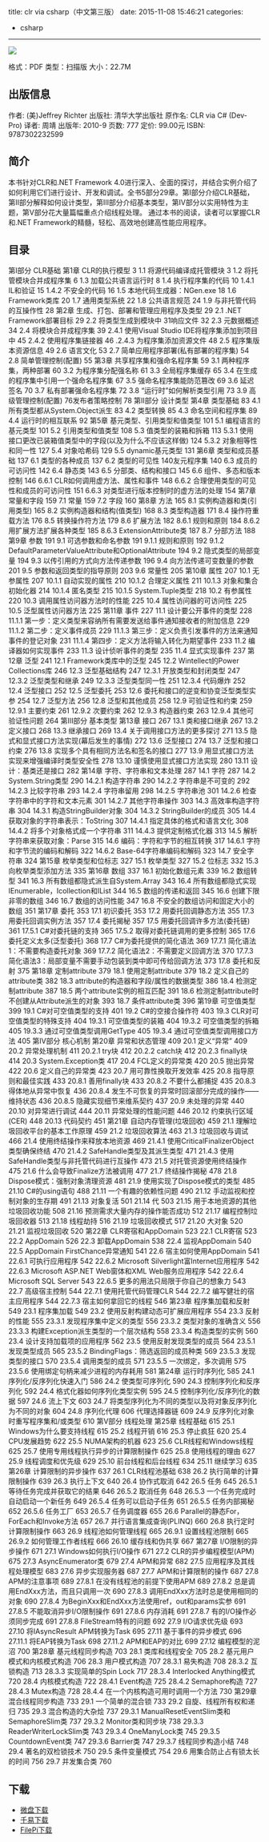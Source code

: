 title: clr via csharp（中文第三版）
date: 2015-11-08 15:46:21
categories:
  - csharp
---

![](http://img3.douban.com/lpic/s4476524.jpg)

格式：PDF
类型：扫描版
大小：22.7M

<!--more-->

## 出版信息 ##

作者: (美)Jeffrey Richter 
出版社: 清华大学出版社
原作名: CLR via C# (Dev-Pro)
译者: 周靖 
出版年: 2010-9
页数: 777
定价: 99.00元
ISBN: 9787302232599

## 简介 ##

本书针对CLR和.NET Framework 4.0进行深入、全面的探讨，并结合实例介绍了如何利用它们进行设计、开发和调试。全书5部分29章。第Ⅰ部分介绍CLR基础，第Ⅱ部分解释如何设计类型，第Ⅲ部分介绍基本类型，第Ⅳ部分以实用特性为主题，第Ⅴ部分花大量篇幅重点介绍线程处理。
通过本书的阅读，读者可以掌握CLR和.NET Framework的精髓，轻松、高效地创建高性能应用程序。

## 目录 ##

第I部分 CLR基础
第1章 CLR的执行模型 3
1.1 将源代码编译成托管模块 3
1.2 将托管模块合并成程序集 6
1.3 加载公共语言运行时 8
1.4 执行程序集的代码 10
1.4.1 IL和验证 15
1.4.2 不安全的代码 16
1.5 本地代码生成器：NGen.exe 18
1.6 Framework类库 20
1.7 通用类型系统 22
1.8 公共语言规范 24
1.9 与非托管代码的互操作性 28
第2章 生成、打包、部署和管理应用程序及类型 29
2.1 .NET Framework部署目标 29
2.2 将类型生成到模块中 31响应文件 32
2.3 元数据概述 34
2.4 将模块合并成程序集 39
2.4.1 使用Visual Studio IDE将程序集添加到项目中 45
2.4.2 使用程序集链接器 46
.2.4.3 为程序集添加资源文件 48
2.5 程序集版本资源信息 49
2.6 语言文化 53
2.7 简单应用程序部署(私有部署的程序集) 54
2.8 简单管理控制(配置) 55
第3章 共享程序集和强命名程序集 59
3.1 两种程序集，两种部署 60
3.2 为程序集分配强名称 61
3.3 全局程序集缓存 65
3.4 在生成的程序集中引用一个强命名程序集 67
3.5 强命名程序集能防范篡改 69
3.6 延迟签名 70
3.7 私有部署强命名程序集 72
3.8 “运行时”如何解析类型引用 73
3.9 高级管理控制(配置) 76发布者策略控制 78
第II部分 设计类型
第4章 类型基础 83
4.1 所有类型都从System.Object派生 83
4.2 类型转换 85
4.3 命名空间和程序集 89
4.4 运行时的相互联系 92
第5章 基元类型、引用类型和值类型 101
5.1 编程语言的基元类型 101
5.2 引用类型和值类型 108
5.3 值类型的装箱和拆箱 113
5.3.1 使用接口更改已装箱值类型中的字段(以及为什么不应该这样做) 124
5.3.2 对象相等性和同一性 127
5.4 对象哈希码 129
5.5 dynamic基元类型 131
第6章 类型和成员基础 137
6.1 类型的各种成员 137
6.2 类型的可见性 140友元程序集 140
6.3 成员的可访问性 142
6.4 静态类 143
6.5 分部类、结构和接口 145
6.6 组件、多态和版本控制 146
6.6.1 CLR如何调用虚方法、属性和事件 148
6.6.2 合理使用类型的可见性和成员的可访问性 151
6.6.3 对类型进行版本控制时的虚方法的处理 154
第7章 常量和字段 159
7.1 常量 159
7.2 字段 160
第8章 方法 165
8.1 实例构造器和类(引用类型) 165
8.2 实例构造器和结构(值类型) 168
8.3 类型构造器 171
8.4 操作符重载方法 176
8.5 转换操作符方法 179
8.6 扩展方法 182
8.6.1 规则和原则 184
8.6.2 用扩展方法扩展各种类型 185
8.6.3 ExtensionAttribute类 187
8.7 分部方法 188
第9章 参数 191
9.1 可选参数和命名参数 191
9.1.1 规则和原则 192
9.1.2 DefaultParameterValueAttribute和OptionalAttribute 194
9.2 隐式类型的局部变量 194
9.3 以传引用的方式向方法传递参数 196
9.4 向方法传递可变数量的参数 201
9.5 参数和返回类型的指导原则 203
9.6 常量性 205
第10章 属性 207
10.1 无参属性 207
10.1.1 自动实现的属性 210
10.1.2 合理定义属性 211
10.1.3 对象和集合初始化器 214
10.1.4 匿名类型 215
10.1.5 System.Tuple类型 218
10.2 有参属性 220
10.3 调用属性访问器方法时的性能 225
10.4 属性访问器的可访问性 225
10.5 泛型属性访问器方法 225
第11章 事件 227
11.1 设计要公开事件的类型 228
11.1.1 第一步：定义类型来容纳所有需要发送给事件通知接收者的附加信息 229
11.1.2 第二步：定义事件成员 229
11.1.3 第三步：定义负责引发事件的方法来通知事件的登记对象 231
11.1.4 第四步：定义方法将输入转化为期望事件 233
11.2 编译器如何实现事件 233
11.3 设计侦听事件的类型 235
11.4 显式实现事件 237
第12章 泛型 241
12.1 Framework类库中的泛型 245
12.2 Wintellect的Power Collections库 246
12.3 泛型基础结构 247
12.3.1 开放类型和封闭类型 247
12.3.2 泛型类型和继承 249
12.3.3 泛型类型同一性 251
12.3.4 代码爆炸 252
12.4 泛型接口 252
12.5 泛型委托 253
12.6 委托和接口的逆变和协变泛型类型实参 254
12.7 泛型方法 256
12.8 泛型和其他成员 258
12.9 可验证性和约束 259
12.9.1 主要约束 261
12.9.2 次要约束 262
12.9.3 构造器约束 263
12.9.4 其他可验证性问题 264
第Ⅲ部分 基本类型
第13章 接口 267
13.1 类和接口继承 267
13.2 定义接口 268
13.3 继承接口 269
13.4 关于调用接口方法的更多探讨 271
13.5 隐式和显式接口方法实现(幕后发生的事情) 272
13.6 泛型接口 274
13.7 泛型和接口约束 276
13.8 实现多个具有相同方法名和签名的接口 277
13.9 用显式接口方法实现来增强编译时类型安全性 278
13.10 谨慎使用显式接口方法实现 280
13.11 设计：基类还是接口 282
第14章 字符、字符串和文本处理 287
14.1 字符 287
14.2 System.String类型 290
14.2.1 构造字符串 290
14.2.2 字符串是不可变的 292
14.2.3 比较字符串 293
14.2.4 字符串留用 298
14.2.5 字符串池 301
14.2.6 检查字符串中的字符和文本元素 301
14.2.7 其他字符串操作 303
14.3 高效率构造字符串 304
14.3.1 构造StringBuilder对象 304
14.3.2 StringBuilder的成员 305
14.4 获取对象的字符串表示：ToString 307
14.4.1 指定具体的格式和语言文化 308
14.4.2 将多个对象格式成一个字符串 311
14.4.3 提供定制格式化器 313
14.5 解析字符串来获取对象：Parse 315
14.6 编码：字符和字节的相互转换 317
14.6.1 字符和字节流的编码和解码 322
14.6.2 Base-64字符串编码和解码 323
14.7 安全字符串 324
第15章 枚举类型和位标志 327
15.1 枚举类型 327
15.2 位标志 332
15.3 向枚举类型添加方法 335
第16章 数组 337
16.1 初始化数组元素 339
16.2 数组转型 341
16.3 所有数组都隐式派生自System.Array 343
16.4 所有数组都隐式实现IEnumerable，Icollection和IList 344
16.5 数组的传递和返回 345
16.6 创建下限非零的数组 346
16.7 数组的访问性能 347
16.8 不安全的数组访问和固定大小的数组 351
第17章 委托 353
17.1 初识委托 353
17.2 用委托回调静态方法 355
17.3 用委托回调实例方法 357
17.4 委托揭秘 357
17.5 用委托回调许多方法(委托链) 361
17.5.1 C#对委托链的支持 365
17.5.2 取得对委托链调用的更多控制 365
17.6 委托定义太多(泛型委托) 368
17.7 C#为委托提供的简化语法 369
17.7.1 简化语法1：不需要构造委托对象 369
17.7.2 简化语法2：不需要定义回调方法 370
17.7.3 简化语法3：局部变量不需要手动包装到类中即可传给回调方法 373
17.8 委托和反射 375
第18章 定制attribute 379
18.1 使用定制attribute 379
18.2 定义自己的attribute类 382
18.3 attribute的构造器和字段/属性的数据类型 386
18.4 检测定制attribute 387
18.5 两个attribute实例的相互匹配 391
18.6 检测定制attribute时不创建从Attribute派生的对象 393
18.7 条件attribute类 396
第19章 可空值类型 399
19.1 C#对可空值类型的支持 401
19.2 C#的空接合操作符 403
19.3 CLR对可空值类型的特殊支持 404
19.3.1 可空值类型的装箱 404
19.3.2 可空值类型的拆箱 405
19.3.3 通过可空值类型调用GetType 405
19.3.4 通过可空值类型调用接口方法 405
第Ⅳ部分 核心机制
第20章 异常和状态管理 409
20.1 定义“异常” 409
20.2 异常处理机制 411
20.2.1 try块 412
20.2.2 catch块 412
20.2.3 finally块 414
20.3 System.Exception类 417
20.4 FCL定义的异常类 420
20.5 抛出异常 422
20.6 定义自己的异常类 423
20.7 用可靠性换取开发效率 425
20.8 指导原则和最佳实践 433
20.8.1 善用finally块 433
20.8.2 不要什么都捕捉 435
20.8.3 得体地从异常中恢复 436
20.8.4 发生不可恢复的异常时回滚部分完成的操作——维持状态 436
20.8.5 隐藏实现细节来维系契约 437
20.9 未处理的异常 440
20.10 对异常进行调试 444
20.11 异常处理的性能问题 446
20.12 约束执行区域(CER) 448
20.13 代码契约 451
第21章 自动内存管理(垃圾回收) 459
21.1 理解垃圾回收平台的基本工作原理 459
21.2 垃圾回收算法 463
21.3 垃圾回收与调试 466
21.4 使用终结操作来释放本地资源 469
21.4.1 使用CriticalFinalizerObject类型确保终结 470
21.4.2 SafeHandle类型及其派生类型 471
21.4.3 使用SafeHandle类型与非托管代码进行互操作 473
21.5 对托管资源使用终结操作 475
21.6 什么会导致Finalize方法被调用 477
21.7 终结操作揭秘 478
21.8 Dispose模式：强制对象清理资源 481
21.9 使用实现了Dispose模式的类型 485
21.10 C#的using语句 488
21.11 一个有趣的依赖性问题 490
21.12 手动监视和控制对象的生存期 491
21.13 对象复活 501
21.14 代 503
21.15 用于本地资源的其他垃圾回收功能 508
21.16 预测需求大量内存的操作能否成功 512
21.17 编程控制垃圾回收器 513
21.18 线程劫持 516
21.19 垃圾回收模式 517
21.20 大对象 520
21.21 监视垃圾回收 520
第22章 CLR寄宿和AppDomain 523
22.1 CLR寄宿 523
22.2 AppDomain 526
22.3 卸载AppDomain 538
22.4 监视AppDomain 540
22.5 AppDomain FirstChance异常通知 541
22.6 宿主如何使用AppDomain 541
22.6.1 可执行应用程序 542
22.6.2 Microsoft Silverlight富Internet应用程序 542
22.6.3 Microsoft ASP.NET Web窗体和XML Web服务应用程序 542
22.6.4 Microsoft SQL Server 543
22.6.5 更多的用法只局限于你自己的想象力 543
22.7 高级宿主控制 544
22.7.1 使用托管代码管理CLR 544
22.7.2 编写健壮的宿主应用程序 544
22.7.3 宿主如何拿回它的线程 546
第23章 程序集加载和反射 549
23.1 程序集加载 549
23.2 使用反射构建动态可扩展应用程序 554
23.3 反射的性能 555
23.3.1 发现程序集中定义的类型 556
23.3.2 类型对象的准确含义 556
23.3.3 构建Exception派生类型的一个层次结构 558
23.3.4 构造类型的实例 560
23.4 设计支持加载项的应用程序 562
23.5 使用反射发现类型的成员 564
23.5.1 发现类型成员 565
23.5.2 BindingFlags：筛选返回的成员种类 569
23.5.3 发现类型的接口 570
23.5.4 调用类型的成员 571
23.5.5 一次绑定，多次调用 575
23.5.6 使用绑定句柄来减少进程的内存耗用 581
第24章 运行时序列化 585
24.1 序列化/反序列化快速入门 586
24.2 使类型可序列化 590
24.3 控制序列化和反序列化 592
24.4 格式化器如何序列化类型实例 595
24.5 控制序列化/反序列化的数据 597
24.6 流上下文 603
24.7 将类型序列化为不同的类型以及将对象反序列化为不同的对象 604
24.8 序列化代理 606
代理选择器链 609
24.9 反序列化对象时重写程序集和/或类型 610
第Ⅴ部分 线程处理
第25章 线程基础 615
25.1 Windows为什么要支持线程 615
25.2 线程开销 616
25.3 停止疯狂 620
25.4 CPU发展趋势 622
25.5 NUMA架构的机器 623
25.6 CLR线程和Windows线程 625
25.7 使用专用线程执行异步的计算限制操作 625
25.8 使用线程的理由 627
25.9 线程调度和优先级 629
25.10 前台线程和后台线程 634
25.11 继续学习 635
第26章 计算限制的异步操作 637
26.1 CLR线程池基础 638
26.2 执行简单的计算限制操作 639
26.3 执行上下文 640
26.4 协作式取消 642
26.5 任务 645
26.5.1 等待任务完成并获取它的结果 646
26.5.2 取消任务 648
26.5.3 一个任务完成时自动启动一个新任务 649
26.5.4 任务可以启动子任务 651
26.5.5 任务内部揭秘 652
26.5.6 任务工厂 653
26.5.7 任务调度器 655
26.6 Parallel的静态For，ForEach和Invoke方法 657
26.7 并行语言集成查询(PLINQ) 660
26.8 执行定时计算限制操作 663
26.9 线程池如何管理线程 665
26.9.1 设置线程池限制 665
26.9.2 如何管理工作者线程 666
26.10 缓存线和伪共享 667
第27章 I/O限制的异步操作 671
27.1 Windows如何执行I/O操作 671
27.2 CLR的异步编程模型(APM) 675
27.3 AsyncEnumerator类 679
27.4 APM和异常 682
27.5 应用程序及其线程处理模型 683
27.6 异步实现服务器 687
27.7 APM和计算限制的操作 687
27.8 APM的注意事项 689
27.8.1 在没有线程池的前提下使用APM 689
27.8.2 总是调用EndXxx方法，而且只调用一次 690
27.8.3 调用EndXxx方法时总是使用相同的对象 690
27.8.4 为BeginXxx和EndXxx方法使用ref，out和params实参 691
27.8.5 不能取消异步I/O限制操作 691
27.8.6 内存消耗 691
27.8.7 有的I/O操作必须同步完成 691
27.8.8 FileStream特有的问题 692
27.9 I/O请求优先级 693
27.10 将IAsyncResult APM转换为Task 695
27.11 基于事件的异步模式 696
27.11.1 将EAP转换为Task 698
27.11.2 APM和EAP的对比 699
27.12 编程模型的泥沼 700
第28章 基元线程同步构造 703
28.1 类库和线程安全 705
28.2 基元用户模式和内核模式构造 706
28.3 用户模式构造 707
28.3.1 易失构造 708
28.3.2 互锁构造 713
28.3.3 实现简单的Spin Lock 717
28.3.4 Interlocked Anything模式 720
28.4 内核模式构造 722
28.4.1 Event构造 725
28.4.2 Semaphore构造 727
28.4.3 Mutex构造 728
28.4.4 在一个内核构造可用时调用一个方法 730
第29章 混合线程同步构造 733
29.1 一个简单的混合锁 733
29.2 自旋、线程所有权和递归 735
29.3 混合构造的大杂烩 737
29.3.1 ManualResetEventSlim类和SemaphoreSlim类 737
29.3.2 Monitor类和同步块 738
29.3.3 ReaderWriterLockSlim类 743
29.3.4 OneManyLock类 745
29.3.5 CountdownEvent类 747
29.3.6 Barrier类 747
29.3.7 线程同步构造小结 748
29.4 著名的双检锁技术 750
29.5 条件变量模式 754
29.6 用集合防止占有锁太长的时间 756
29.7 并发集合类 760

## 下载 ##

+ [微盘下载](http://vdisk.weibo.com/s/aADaW4YRETjuL)
+ [千易下载](http://1000eb.com/1hnxp)
+ [FilePi下载](http://filepi.com/i/c8mJvW7)
